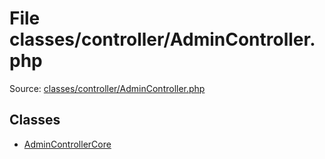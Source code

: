 File classes/controller/AdminController.php
=========
Source: [classes/controller/AdminController.php](https://github.com/PrestaShop/PrestaShop/blob/1.6.1.1/classes/controller/AdminController.php)


Classes
-------

* [AdminControllerCore](class.AdminControllerCore.md)

